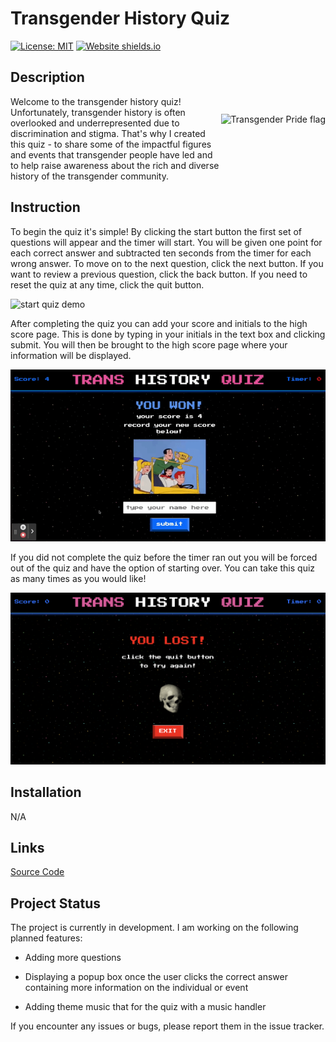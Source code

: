 <style>
    .flag {
        padding-top: 2em;
        
    }
</style>

# Transgender History Quiz

[![License: MIT](https://img.shields.io/badge/License-MIT-yellow.svg)](https://opensource.org/licenses/MIT) [![Website shields.io](https://img.shields.io/website-up-down-green-red/http/shields.io.svg)](http://shields.io/)

## Description 
<img src="https://upload.wikimedia.org/wikipedia/commons/thumb/b/b0/Transgender_Pride_flag.svg/1200px-Transgender_Pride_flag.svg.png" class="flag" align="right" height="100" width="auto" alt="Transgender Pride flag" />

Welcome to the transgender history quiz! Unfortunately, transgender history is often overlooked and underrepresented due to discrimination and stigma. That's why I created this quiz - to share some of the impactful figures and events that transgender people have led and to help raise awareness about the rich and diverse history of the transgender community.

## Instruction 

To begin the quiz it's simple! By clicking the start button the first set of questions will appear and the timer will start. You will be given one point for each correct answer and subtracted ten seconds from the timer for each wrong answer. To move on to the next question, click the next button. If you want to review a previous question, click the back button. If you need to reset the quiz at any time, click the quit button. 

![start quiz demo](assets/readme%20assets/start%20quiz.gif)

After completing the quiz you can add your score and initials to the high score page. This is done by typing in your initials in the text box and clicking submit. You will then be brought to the high score page where your information will be displayed.  

![adding your score demo](assets/readme%20assets/winner.gif)

If you did not complete the quiz before the timer ran out you will be forced out of the quiz and have the option of starting over. You can take this quiz as many times as you would like! 

![User lost page](assets/readme%20assets/loser%20page.png)
## Installation 

N/A

## Links

[Source Code](https://github.com/Gatewayss/gage-api-quiz)
## Project Status 

The project is currently in development. I am working on the following planned features:

- Adding more questions 

- Displaying a popup box once the user clicks the correct answer containing more information on the individual or event

- Adding theme music that for the quiz with a music handler 

If you encounter any issues or bugs, please report them in the issue tracker.